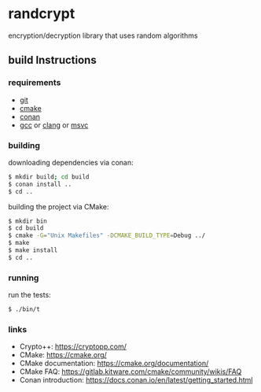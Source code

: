 # randcrypt
encryption/decryption library that uses random algorithms

## build Instructions

### requirements

- [git](https://git-scm.com/)
- [cmake](https://cmake.org/)
- [conan](https://conan.io/)
- [gcc](https://www.gnu.org/software/gcc/) or [clang](https://clang.llvm.org/) or [msvc](https://visualstudio.microsoft.com/)

### building

downloading dependencies via conan:
```bash
$ mkdir build; cd build
$ conan install ..
$ cd ..
```

building the project via CMake:
```bash
$ mkdir bin
$ cd build
$ cmake -G="Unix Makefiles" -DCMAKE_BUILD_TYPE=Debug ../
$ make
$ make install
$ cd ..
```

### running

run the tests:
```bash
$ ./bin/t
```

### links

- Crypto++: https://cryptopp.com/
- CMake: https://cmake.org/
- CMake documentation: https://cmake.org/documentation/
- CMake FAQ: https://gitlab.kitware.com/cmake/community/wikis/FAQ
- Conan introduction: https://docs.conan.io/en/latest/getting_started.html
